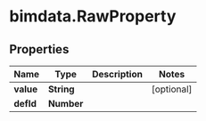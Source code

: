 # bimdata.RawProperty

## Properties

Name | Type | Description | Notes
------------ | ------------- | ------------- | -------------
**value** | **String** |  | [optional] 
**defId** | **Number** |  | 


